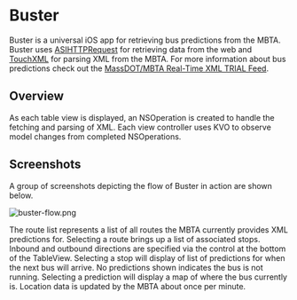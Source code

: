Buster
======

Buster is a universal iOS app for retrieving bus predictions from the MBTA.  Buster uses [ASIHTTPRequest](http://allseeing-i.com/ASIHTTPRequest/) for retrieving data from the web and [TouchXML](https://github.com/TouchCode/TouchXML) for parsing XML from the MBTA.  For more information about bus predictions check out the [MassDOT/MBTA Real-Time XML TRIAL Feed](http://www.eot.state.ma.us/developers/realtime/).

Overview
------------------

As each table view is displayed, an NSOperation is created to handle the fetching and parsing of XML.  Each view controller uses KVO to observe model changes from completed NSOperations.

Screenshots
-----------

A group of screenshots depicting the flow of Buster in action are shown below.

![buster-flow.png](http://i.imgur.com/kd4Rm.png)

The route list represents a list of all routes the MBTA currently provides XML predictions for.  Selecting a route brings up a list of associated stops.  Inbound and outbound directions are specified via the control at the bottom of the TableView.  Selecting a stop will display of list of predictions for when the next bus will arrive.  No predictions shown indicates the bus is not running.  Selecting a prediction will display a map of where the bus currently is.  Location data is updated by the MBTA about once per minute.


